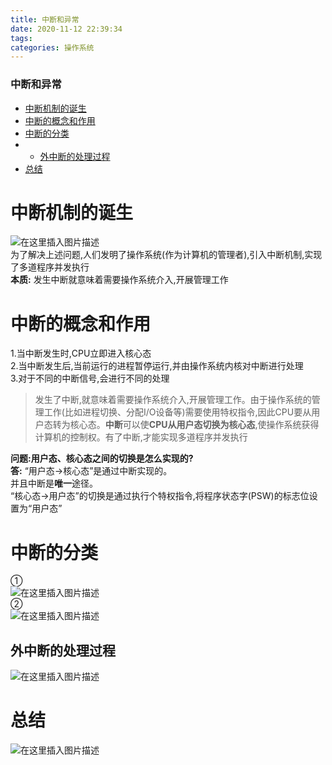 ```yaml
---
title: 中断和异常
date: 2020-11-12 22:39:34
tags: 
categories: 操作系统
---
```


<!--more-->

### 中断和异常

- [中断机制的诞生](#_2)
- [中断的概念和作用](#_8)
- [中断的分类](#_20)
- - [外中断的处理过程](#_27)
- [总结](#_30)

# 中断机制的诞生

![在这里插入图片描述](https://img-blog.csdnimg.cn/2020111222292346.png?x-oss-process=image/watermark,type_ZmFuZ3poZW5naGVpdGk,shadow_10,text_aHR0cHM6Ly9ibG9nLmNzZG4ubmV0L3FxXzIxMDQwNTU5,size_16,color_FFFFFF,t_70#pic_center)  
为了解决上述问题,人们发明了操作系统\(作为计算机的管理者\),引入中断机制,实现了多道程序并发执行  
**本质:** 发生中断就意味着需要操作系统介入,开展管理工作

# 中断的概念和作用

1.当中断发生时,CPU立即进入核心态  
2.当中断发生后,当前运行的进程暂停运行,并由操作系统内核对中断进行处理  
3.对于不同的中断信号,会进行不同的处理

> 发生了中断,就意味着需要操作系统介入,开展管理工作。由于操作系统的管理工作\(比如进程切换、分配I/O设备等\)需要使用特权指令,因此CPU要从用户态转为核心态。**中断**可以使**CPU从用户态切换为核心态**,使操作系统获得计算机的控制权。有了中断,才能实现多道程序并发执行

**问题:用户态、核心态之间的切换是怎么实现的\?**  
**答:** “用户态→核心态”是通过中断实现的。  
并且中断是**唯一**途径。  
“核心态→用户态”的切换是通过执行个特权指令,将程序状态字\(PSW\)的标志位设置为“用户态”

# 中断的分类

①  
![在这里插入图片描述](https://img-blog.csdnimg.cn/20201112223655422.png?x-oss-process=image/watermark,type_ZmFuZ3poZW5naGVpdGk,shadow_10,text_aHR0cHM6Ly9ibG9nLmNzZG4ubmV0L3FxXzIxMDQwNTU5,size_16,color_FFFFFF,t_70#pic_center)  
②  
![在这里插入图片描述](https://img-blog.csdnimg.cn/20201112223703570.png?x-oss-process=image/watermark,type_ZmFuZ3poZW5naGVpdGk,shadow_10,text_aHR0cHM6Ly9ibG9nLmNzZG4ubmV0L3FxXzIxMDQwNTU5,size_16,color_FFFFFF,t_70#pic_center)

## 外中断的处理过程

![在这里插入图片描述](https://img-blog.csdnimg.cn/20201112223845906.png?x-oss-process=image/watermark,type_ZmFuZ3poZW5naGVpdGk,shadow_10,text_aHR0cHM6Ly9ibG9nLmNzZG4ubmV0L3FxXzIxMDQwNTU5,size_16,color_FFFFFF,t_70#pic_center)

# 总结

![在这里插入图片描述](https://img-blog.csdnimg.cn/20201112223928808.png?x-oss-process=image/watermark,type_ZmFuZ3poZW5naGVpdGk,shadow_10,text_aHR0cHM6Ly9ibG9nLmNzZG4ubmV0L3FxXzIxMDQwNTU5,size_16,color_FFFFFF,t_70#pic_center)